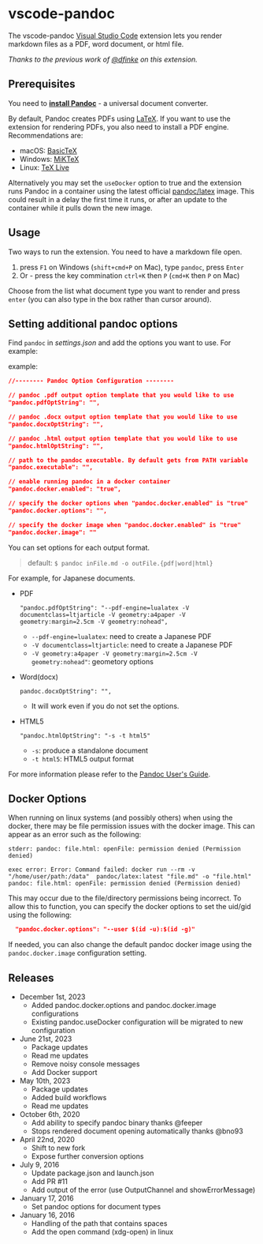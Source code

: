# vscode-pandoc

The vscode-pandoc [Visual Studio Code](https://marketplace.visualstudio.com/items?itemName=chrischinchilla.vscode-pandoc) extension lets you render markdown files as a PDF, word document, or html file.

_Thanks to the previous work of [@dfinke](https://github.com/dfinke) on this extension._

## Prerequisites

You need to [**install Pandoc**](http://pandoc.org/installing.html) - a universal document converter.

By default, Pandoc creates PDFs using [LaTeX](https://www.latex-project.org). If you want to use the extension for rendering PDFs, you also need to install a PDF engine. Recommendations are:

- macOS: [BasicTeX](https://www.tug.org/mactex/morepackages.html)
- Windows: [MiKTeX](https://miktex.org)
- Linux: [TeX Live](https://www.tug.org/texlive/)

Alternatively you may set the `useDocker` option to true and the extension runs Pandoc in a container using the latest official [pandoc/latex](https://hub.docker.com/r/pandoc/latex) image. This could result in a delay the first time it runs, or after an update to the container while it pulls down the new image.

## Usage

Two ways to run the extension. You need to have a markdown file open.

1. press `F1` on Windows (`shift+cmd+P` on Mac), type `pandoc`, press `Enter`
1. Or - press the key commination `ctrl+K` then `P` (`cmd+K` then `P` on Mac)

Choose from the list what document type you want to render and press `enter` (you can also type in the box rather than cursor around).

## Setting additional pandoc options

Find `pandoc` in _settings.json_ and add the options you want to use. For example:

example:

```json
//-------- Pandoc Option Configuration --------

// pandoc .pdf output option template that you would like to use
"pandoc.pdfOptString": "",

// pandoc .docx output option template that you would like to use
"pandoc.docxOptString": "",

// pandoc .html output option template that you would like to use
"pandoc.htmlOptString": "",

// path to the pandoc executable. By default gets from PATH variable
"pandoc.executable": "",

// enable running pandoc in a docker container
"pandoc.docker.enabled": "true",

// specify the docker options when "pandoc.docker.enabled" is "true"
"pandoc.docker.options": "",

// specify the docker image when "pandoc.docker.enabled" is "true"
"pandoc.docker.image": ""
```

You can set options for each output format.

> default: `$ pandoc inFile.md -o outFile.{pdf|word|html}`

For example, for Japanese documents.

* PDF

  `"pandoc.pdfOptString": "--pdf-engine=lualatex -V documentclass=ltjarticle -V geometry:a4paper -V geometry:margin=2.5cm -V geometry:nohead",`

  * `--pdf-engine=lualatex`: need to create a Japanese PDF
  * `-V documentclass=ltjarticle`: need to create a Japanese PDF
  * `-V geometry:a4paper -V geometry:margin=2.5cm -V geometry:nohead"`: geometory options

* Word(docx)

  `pandoc.docxOptString": "",`
  * It will work even if you do not set the options.

* HTML5

  `"pandoc.htmlOptString": "-s -t html5"`

  * `-s`: produce a standalone document
  * `-t html5`: HTML5 output format

For more information please refer to the [Pandoc User's Guide](http://pandoc.org/README.html).

## Docker Options

When running on linux systems (and possibly others) when using the docker, there may be file permission issues with the docker image. This can appear as an error such as the following:

```
stderr: pandoc: file.html: openFile: permission denied (Permission denied)

exec error: Error: Command failed: docker run --rm -v "/home/user/path:/data"  pandoc/latex:latest "file.md" -o "file.html"
pandoc: file.html: openFile: permission denied (Permission denied)
```

This may occur due to the file/directory permissions being incorrect. To allow this to function, you can specify the docker options to set the uid/gid using the following:

```json
  "pandoc.docker.options": "--user $(id -u):$(id -g)"
```

If needed, you can also change the default pandoc docker image using the `pandoc.docker.image` configuration setting.

## Releases

* December 1st, 2023
  * Added pandoc.docker.options and pandoc.docker.image configurations
  * Existing pandoc.useDocker configuration will be migrated to new configuration
* June 21st, 2023
  * Package updates
  * Read me updates
  * Remove noisy console messages
  * Add Docker support
* May 10th, 2023
  * Package updates
  * Added build workflows
  * Read me updates
* October 6th, 2020
  * Add ability to specify pandoc binary thanks @feeper
  * Stops rendered document opening automatically thanks @bno93
* April 22nd, 2020
  * Shift to new fork
  * Expose further conversion options
* July 9, 2016
  * Update package.json and launch.json
  * Add PR #11
  * Add output of the error (use OutputChannel and showErrorMessage)
* January 17, 2016
  * Set pandoc options for document types
* January 16, 2016
  * Handling of the path that contains spaces
  * Add the open command (xdg-open) in linux
